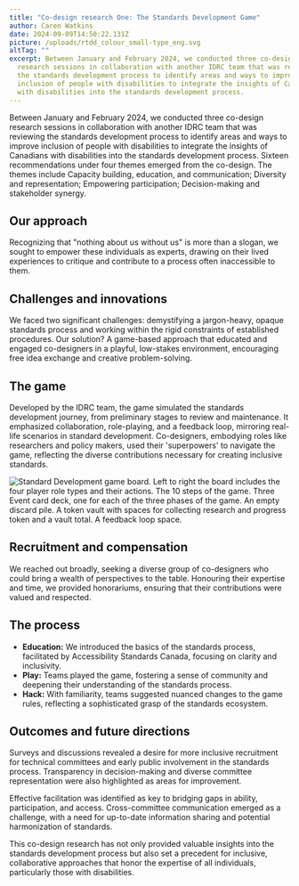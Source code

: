 ```yaml
---
title: "Co-design research One: The Standards Development Game"
author: Caren Watkins
date: 2024-09-09T14:50:22.131Z
picture: /uploads/rtdd_colour_small-type_eng.svg
altTag: ""
excerpt: Between January and February 2024, we conducted three co-design
  research sessions in collaboration with another IDRC team that was reviewing
  the standards development process to identify areas and ways to improve
  inclusion of people with disabilities to integrate the insights of Canadians
  with disabilities into the standards development process.
---
```

Between January and February 2024, we conducted three co-design research sessions in collaboration with another IDRC team that was reviewing the standards development process to identify areas and ways to improve inclusion of people with disabilities to integrate the insights of Canadians with disabilities into the standards development process. Sixteen recommendations under four themes emerged from the co-design. The themes include Capacity building, education, and communication; Diversity and representation; Empowering participation; Decision-making and stakeholder synergy.

## Our approach

Recognizing that "nothing about us without us" is more than a slogan, we sought to empower these individuals as experts, drawing on their lived experiences to critique and contribute to a process often inaccessible to them.

## Challenges and innovations

We faced two significant challenges: demystifying a jargon-heavy, opaque standards process and working within the rigid constraints of established procedures. Our solution? A game-based approach that educated and engaged co-designers in a playful, low-stakes environment, encouraging free idea exchange and creative problem-solving.

## The game

Developed by the IDRC team, the game simulated the standards development journey, from preliminary stages to review and maintenance. It emphasized collaboration, role-playing, and a feedback loop, mirroring real-life scenarios in standard development. Co-designers, embodying roles like researchers and policy makers, used their 'superpowers' to navigate the game, reflecting the diverse contributions necessary for creating inclusive standards.

![Standard Development game board. Left to right the board includes the four player role types and their actions. The 10 steps of the game. Three Event card deck, one for each of the three phases of the game. An empty discard pile. A token vault with spaces for collecting research and progress token and a vault total. A feedback loop space. ](/uploads/picture1.png "Standards Development digital game board")

## Recruitment and compensation

We reached out broadly, seeking a diverse group of co-designers who could bring a wealth of perspectives to the table. Honouring their expertise and time, we provided honorariums, ensuring that their contributions were valued and respected.

## The process

* **Education:** We introduced the basics of the standards process, facilitated by Accessibility Standards Canada, focusing on clarity and inclusivity.
* **Play:** Teams played the game, fostering a sense of community and deepening their understanding of the standards process.
* **Hack:** With familiarity, teams suggested nuanced changes to the game rules, reflecting a sophisticated grasp of the standards ecosystem.

## Outcomes and future directions

Surveys and discussions revealed a desire for more inclusive recruitment for technical committees and early public involvement in the standards process. Transparency in decision-making and diverse committee representation were also highlighted as areas for improvement.

Effective facilitation was identified as key to bridging gaps in ability, participation, and access. Cross-committee communication emerged as a challenge, with a need for up-to-date information sharing and potential harmonization of standards.

This co-design research has not only provided valuable insights into the standards development process but also set a precedent for inclusive, collaborative approaches that honor the expertise of all individuals, particularly those with disabilities.
